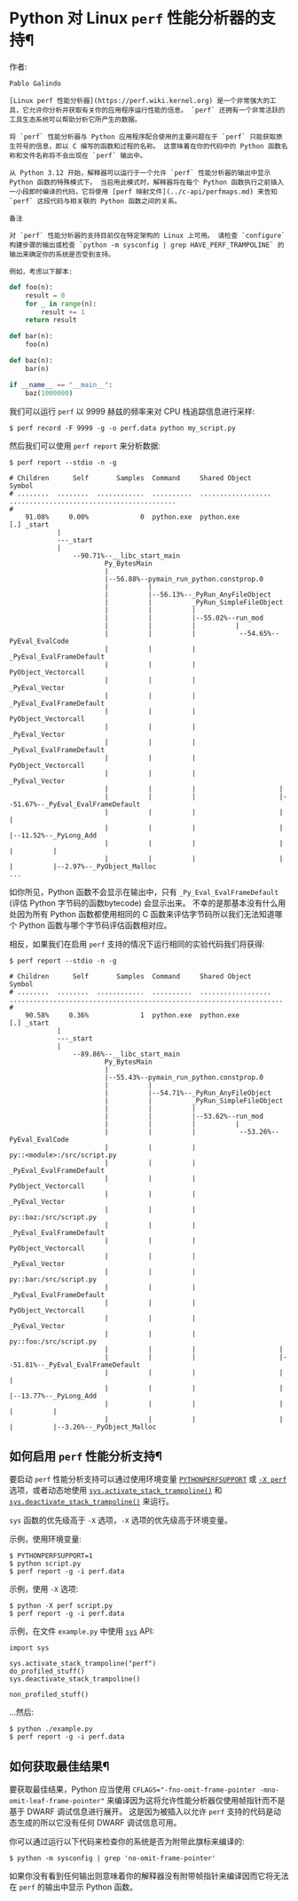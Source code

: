 # Python 对 Linux `perf` 性能分析器的支持¶

作者:

    

~~~
Pablo Galindo

[Linux perf 性能分析器](https://perf.wiki.kernel.org) 是一个非常强大的工具，它允许你分析并获取有关你的应用程序运行性能的信息。 `perf` 还拥有一个非常活跃的工具生态系统可以帮助分析它所产生的数据。

将 `perf` 性能分析器与 Python 应用程序配合使用的主要问题在于 `perf` 只能获取原生符号的信息，即以 C 编写的函数和过程的名称。 这意味着在你的代码中的 Python 函数名称和文件名称将不会出现在 `perf` 输出中。

从 Python 3.12 开始，解释器可以运行于一个允许 `perf` 性能分析器的输出中显示 Python 函数的特殊模式下。 当启用此模式时，解释器将在每个 Python 函数执行之前插入一小段即时编译的代码，它将使用 [perf 映射文件](../c-api/perfmaps.md) 来告知 `perf` 这段代码与相关联的 Python 函数之间的关系。

备注

对 `perf` 性能分析器的支持目前仅在特定架构的 Linux 上可用。 请检查 `configure` 构建步骤的输出或检查 `python -m sysconfig | grep HAVE_PERF_TRAMPOLINE` 的输出来确定你的系统是否受到支持。

例如，考虑以下脚本:
~~~
    
    
~~~python
def foo(n):
    result = 0
    for _ in range(n):
        result += 1
    return result

def bar(n):
    foo(n)

def baz(n):
    bar(n)

if __name__ == "__main__":
    baz(1000000)
~~~

我们可以运行 `perf` 以 9999 赫兹的频率来对 CPU 栈追踪信息进行采样:

    
    
~~~
$ perf record -F 9999 -g -o perf.data python my_script.py
~~~

然后我们可以使用 `perf report` 来分析数据:

    
    
~~~
$ perf report --stdio -n -g

# Children      Self       Samples  Command     Shared Object       Symbol
# ........  ........  ............  ..........  ..................  ..........................................
#
    91.08%     0.00%             0  python.exe  python.exe          [.] _start
            |
            ---_start
            |
                --90.71%--__libc_start_main
                        Py_BytesMain
                        |
                        |--56.88%--pymain_run_python.constprop.0
                        |          |
                        |          |--56.13%--_PyRun_AnyFileObject
                        |          |          _PyRun_SimpleFileObject
                        |          |          |
                        |          |          |--55.02%--run_mod
                        |          |          |          |
                        |          |          |           --54.65%--PyEval_EvalCode
                        |          |          |                     _PyEval_EvalFrameDefault
                        |          |          |                     PyObject_Vectorcall
                        |          |          |                     _PyEval_Vector
                        |          |          |                     _PyEval_EvalFrameDefault
                        |          |          |                     PyObject_Vectorcall
                        |          |          |                     _PyEval_Vector
                        |          |          |                     _PyEval_EvalFrameDefault
                        |          |          |                     PyObject_Vectorcall
                        |          |          |                     _PyEval_Vector
                        |          |          |                     |
                        |          |          |                     |--51.67%--_PyEval_EvalFrameDefault
                        |          |          |                     |          |
                        |          |          |                     |          |--11.52%--_PyLong_Add
                        |          |          |                     |          |          |
                        |          |          |                     |          |          |--2.97%--_PyObject_Malloc
...
~~~

如你所见，Python 函数不会显示在输出中，只有 `_Py_Eval_EvalFrameDefault` (评估 Python 字节码的函数bytecode) 会显示出来。 不幸的是那基本没有什么用处因为所有 Python 函数都使用相同的 C 函数来评估字节码所以我们无法知道哪个 Python 函数与哪个字节码评估函数相对应。

相反，如果我们在启用 `perf` 支持的情况下运行相同的实验代码我们将获得:

    
    
~~~
$ perf report --stdio -n -g

# Children      Self       Samples  Command     Shared Object       Symbol
# ........  ........  ............  ..........  ..................  .....................................................................
#
    90.58%     0.36%             1  python.exe  python.exe          [.] _start
            |
            ---_start
            |
                --89.86%--__libc_start_main
                        Py_BytesMain
                        |
                        |--55.43%--pymain_run_python.constprop.0
                        |          |
                        |          |--54.71%--_PyRun_AnyFileObject
                        |          |          _PyRun_SimpleFileObject
                        |          |          |
                        |          |          |--53.62%--run_mod
                        |          |          |          |
                        |          |          |           --53.26%--PyEval_EvalCode
                        |          |          |                     py::<module>:/src/script.py
                        |          |          |                     _PyEval_EvalFrameDefault
                        |          |          |                     PyObject_Vectorcall
                        |          |          |                     _PyEval_Vector
                        |          |          |                     py::baz:/src/script.py
                        |          |          |                     _PyEval_EvalFrameDefault
                        |          |          |                     PyObject_Vectorcall
                        |          |          |                     _PyEval_Vector
                        |          |          |                     py::bar:/src/script.py
                        |          |          |                     _PyEval_EvalFrameDefault
                        |          |          |                     PyObject_Vectorcall
                        |          |          |                     _PyEval_Vector
                        |          |          |                     py::foo:/src/script.py
                        |          |          |                     |
                        |          |          |                     |--51.81%--_PyEval_EvalFrameDefault
                        |          |          |                     |          |
                        |          |          |                     |          |--13.77%--_PyLong_Add
                        |          |          |                     |          |          |
                        |          |          |                     |          |          |--3.26%--_PyObject_Malloc
~~~

## 如何启用 `perf` 性能分析支持¶

要启动 `perf` 性能分析支持可以通过使用环境变量 [`PYTHONPERFSUPPORT`](cmdline.md#envvar-PYTHONPERFSUPPORT) 或 [`-X perf`](cmdline.md#cmdoption-X) 选项，或者动态地使用 [`sys.activate_stack_trampoline()`](3.标准库/sys.md#sys.activate_stack_trampoline "sys.activate_stack_trampoline") 和 [`sys.deactivate_stack_trampoline()`](3.标准库/sys.md#sys.deactivate_stack_trampoline "sys.deactivate_stack_trampoline") 来运行。

`sys` 函数的优先级高于 `-X` 选项，`-X` 选项的优先级高于环境变量。

示例，使用环境变量:

    
    
~~~
$ PYTHONPERFSUPPORT=1
$ python script.py
$ perf report -g -i perf.data
~~~

示例，使用 `-X` 选项:

    
    
~~~
$ python -X perf script.py
$ perf report -g -i perf.data
~~~

示例，在文件 `example.py` 中使用 [`sys`](3.标准库/sys.md#module-sys "sys: Access system-specific parameters and functions.") API:

    
    
~~~
import sys

sys.activate_stack_trampoline("perf")
do_profiled_stuff()
sys.deactivate_stack_trampoline()

non_profiled_stuff()
~~~

...然后:

    
    
~~~
$ python ./example.py
$ perf report -g -i perf.data
~~~

## 如何获取最佳结果¶

要获取最佳结果，Python 应当使用 `CFLAGS="-fno-omit-frame-pointer -mno-omit-leaf-frame-pointer"` 来编译因为这将允许性能分析器仅使用帧指针而不是基于 DWARF 调试信息进行展开。 这是因为被插入以允许 `perf` 支持的代码是动态生成的所以它没有任何 DWARF 调试信息可用。

你可以通过运行以下代码来检查你的系统是否为附带此旗标来编译的:

    
    
~~~
$ python -m sysconfig | grep 'no-omit-frame-pointer'
~~~

如果你没有看到任何输出则意味着你的解释器没有附带帧指针来编译因而它将无法在 `perf` 的输出中显示 Python 函数。

